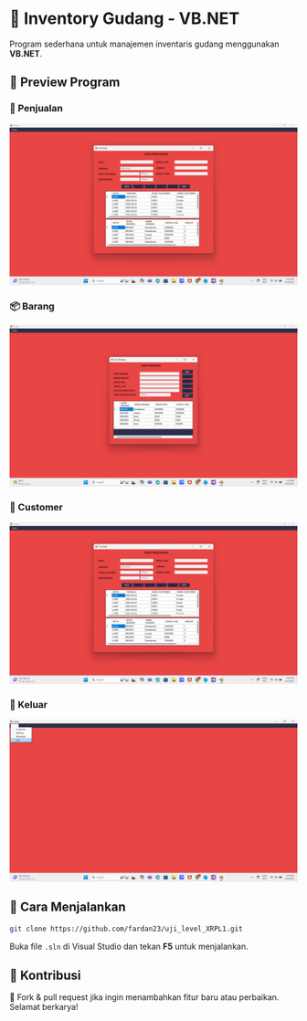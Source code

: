 # 📌 Inventory Gudang - VB.NET

Program sederhana untuk manajemen inventaris gudang menggunakan **VB.NET**.
## 📌 Preview Program

### 🛒 Penjualan
![Penjualan](https://github.com/fardan23/uji_level_XRPL1/blob/main/images/ujilevel_penjualan.png?raw=true)

### 📦 Barang
![Barang](https://github.com/fardan23/uji_level_XRPL1/blob/main/images/ujilevel_barang.png?raw=true)

### 👥 Customer
![Customer](https://github.com/fardan23/uji_level_XRPL1/blob/main/images/ujilevel_penjualan.png?raw=true)

### 🚪 Keluar
![Keluar](https://github.com/fardan23/uji_level_XRPL1/blob/main/images/ujilevel_keluar.png?raw=true)

## 📌 Cara Menjalankan
```bash
git clone https://github.com/fardan23/uji_level_XRPL1.git
```
Buka file `.sln` di Visual Studio dan tekan **F5** untuk menjalankan.

## 📌 Kontribusi
🚀 Fork & pull request jika ingin menambahkan fitur baru atau perbaikan. Selamat berkarya!
